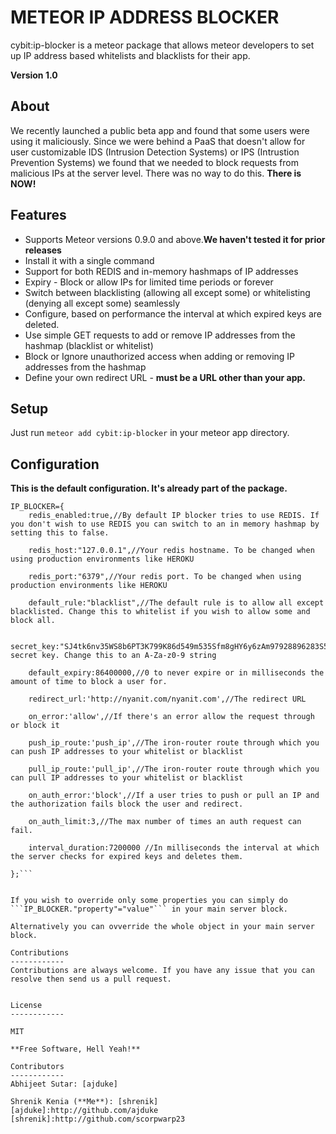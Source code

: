METEOR IP ADDRESS BLOCKER
=========

cybit:ip-blocker is a meteor package that allows meteor developers to set up IP address based whitelists and blacklists for their app.

**Version 1.0**

About
------------
We recently launched a public beta app and found that some users were using it maliciously. Since we were behind a PaaS that doesn't allow for user customizable IDS (Intrusion Detection Systems) or IPS (Intrustion Prevention Systems) we found that we needed to block requests from malicious IPs at the server level. There was no way to do this. **There is NOW!**

Features
------------
  - Supports Meteor versions 0.9.0 and above.**We haven't tested it for prior releases**
  - Install it with a single command
  - Support for both REDIS and in-memory hashmaps of IP addresses
  - Expiry - Block or allow IPs for limited time periods or forever
  - Switch between blacklisting (allowing all except some) or whitelisting (denying all except some) seamlessly
  - Configure, based on performance the interval at which expired keys are deleted.
  - Use simple GET requests to add or remove IP addresses from the hashmap (blacklist or whitelist)
  - Block or Ignore unauthorized access when adding or removing IP addresses from the hashmap
  - Define your own redirect URL - **must be a URL other than your app.**

Setup
------------
Just run ```meteor add cybit:ip-blocker``` in your meteor app directory.

Configuration
------------
**This is the default configuration. It's already part of the package.**

```
IP_BLOCKER={
    redis_enabled:true,//By default IP blocker tries to use REDIS. If you don't wish to use REDIS you can switch to an in memory hashmap by setting this to false.
    
    redis_host:"127.0.0.1",//Your redis hostname. To be changed when using production environments like HEROKU
    
    redis_port:"6379",//Your redis port. To be changed when using production environments like HEROKU
    
    default_rule:"blacklist",//The default rule is to allow all except blacklisted. Change this to whitelist if you wish to allow some and block all.
    
    secret_key:"SJ4tk6nv35WS8b6PT3K799K86d549m535Sfm8gHY6y6zAm97928896283S568n5S",//The secret key. Change this to an A-Za-z0-9 string
    
    default_expiry:86400000,//0 to never expire or in milliseconds the amount of time to block a user for.
    
    redirect_url:'http://nyanit.com/nyanit.com',//The redirect URL
    
    on_error:'allow',//If there's an error allow the request through or block it
    
    push_ip_route:'push_ip',//The iron-router route through which you can push IP addresses to your whitelist or blacklist
    
    pull_ip_route:'pull_ip',//The iron-router route through which you can pull IP addresses to your whitelist or blacklist
    
    on_auth_error:'block',//If a user tries to push or pull an IP and the authorization fails block the user and redirect.
    
    on_auth_limit:3,//The max number of times an auth request can fail.
    
    interval_duration:7200000 //In milliseconds the interval at which the server checks for expired keys and deletes them.

};```


If you wish to override only some properties you can simply do ```IP_BLOCKER."property"="value"``` in your main server block.

Alternatively you can ovverride the whole object in your main server block.

Contributions
------------
Contributions are always welcome. If you have any issue that you can resolve then send us a pull request. 


License
------------

MIT

**Free Software, Hell Yeah!**

Contributors
------------
Abhijeet Sutar: [ajduke]

Shrenik Kenia (**Me**): [shrenik] 
[ajduke]:http://github.com/ajduke
[shrenik]:http://github.com/scorpwarp23
